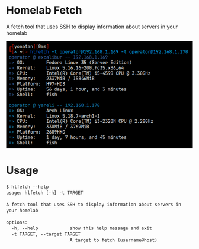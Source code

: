 # Homelab Fetch
A fetch tool that uses SSH to display information about servers in your homelab

![](img/screenshot.png)

# Usage

```
$ hlfetch --help
usage: hlfetch [-h] -t TARGET

A fetch tool that uses SSH to display information about servers in your homelab

options:
  -h, --help            show this help message and exit
  -t TARGET, --target TARGET
                        A target to fetch (username@host)
```